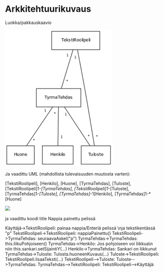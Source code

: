 # Arkkitehtuurikuvaus

Luokka/pakkauskaavio

<img src="https://github.com/Karvamahuli/otm-harjoitustyo/blob/master/dokumentaatio/TekstiRoolipeli%20UML.jpg" width="350">


Ja vaadittu UML (mahdollista tulevaisuuden muutosta varten):

[TekstiRoolipeli], [Henkilo], [Huone], [TyrmaTehdas], [Tuloste], [TekstiRoolipeli]1-*[TyrmaTehdas], [TekstiRoolipeli]1-*[Tuloste], [TyrmaTehdas]1-*[Tuloste], [TyrmaTehdas]*-1[Henkilo], [TyrmaTehdas]1-*[Huone]

<img src="https://github.com/Karvamahuli/otm-harjoitustyo/blob/master/dokumentaatio/Nappia%20painettu%20peliss%C3%A4.png" width="800">
 
 ja vaadittu koodi
 title Nappia painettu pelissä

Käyttäjä->TekstiRoolipeli: painaa nappia/Enteriä pelissä \nja tekstikentässä "p"
TekstiRoolipeli->TekstiRoolipeli: nappiaPainettu()
TekstiRoolipeli->TyrmaTehdas: seuraavaAskel("p")
TyrmaTehdas->TyrmaTehdas: this.liikuPohjoiseen()
TyrmaTehdas->Henkilo: Jos pohjoiseen voi liikkua\n niin this.sankari.setSijaintiY(...)
Henkilo->TyrmaTehdas: Sankari on liikkunut
TyrmaTehdas->Tuloste: Tulosta.huoneenKuvaus(...)
Tuloste->TekstiRoolipeli: TekstiRoolipeli.lisaaTeksti(...)
TekstiRoolipeli-->Tuloste: 
Tuloste-->TyrmaTehdas:
TyrmaTehdas-->TekstiRoolipeli:
TekstiRoolipeli-->Käyttäjä: 

